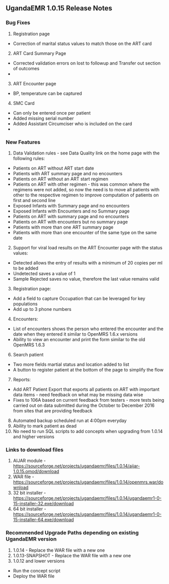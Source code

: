 ## UgandaEMR 1.0.15 Release Notes
### Bug Fixes
1. Registration page 
  * Correction of marital status values to match those on the ART card
2. ART Card Summary Page
  * Corrected validation errors on lost to followup and Transfer out section of outcomes 
  * 
3. ART Encounter page 
  * BP, temperature can be captured
4. SMC Card 
  * Can only be entered once per patient 
  * Added missing serial number 
  * Added Assistant Circumciser who is included on the card 
  * 

### New Features
1. Data Validation rules - see Data Quality link on the home page with the following rules:
  * Patients on ART without ART start date 
  * Patients with ART summary page and no encounters 
  * Patients on ART without an ART start regimen 
  * Patients on ART with other regimen - this was common where the regimens were not added, so now the need is to move all patients with other to the respective regimen to improve computation of patients on first and second line 
  * Exposed Infants with Summary page and no encounters 
  * Exposed Infants with Encounters and no Summary page 
  * Patients on ART with summary page and no encounters 
  * Patients on ART with encounters but no summary page
  * Patients with more than one ART summary page 
  * Patients with more than one encounter of the same type on the same date 

2. Support for viral load results on the ART Encounter page with the status values:
  * Detected allows the entry of results with a minimum of 20 copies per ml to be added 
  * Undetected saves a value of 1
  * Sample Rejected saves no value, therefore the last value remains valid 

3. Registration page: 
  * Add a field to capture Occupation that can be leveraged for key populations 
  * Add up to 3 phone numbers  
4. Encounters:
  * List of encounters shows the person who entered the encounter and the date when they entered it similar to OpenMRS 1.6.x versions  
  * Ability to view an encounter and print the form similar to the old OpenMRS 1.6.3
6. Search patient
  * Two more fields martial status and location added to list
  * A button to register patient at the bottom of the page to simplify the flow 
7. Reports:
  * Add ART Patient Export that exports all patients on ART with important data items - need feedback on what may be missing data wise 
  * Fixes to 106A based on current feedback from testers - more tests being carried out on data submitted during the October to December 2016 from sites that are providing feedback 
8. Automated backup scheduled run at 4:00pm everyday 
9. Ability to mark patient as dead
10. No need to run SQL scripts to add concepts when upgrading from 1.0.14 and higher versions 

### Links to download files
1. AIJAR module - https://sourceforge.net/projects/ugandaemr/files/1.0.14/aijar-1.0.15.omod/download
2. WAR file - https://sourceforge.net/projects/ugandaemr/files/1.0.14/openmrs.war/download
3. 32 bit installer - https://sourceforge.net/projects/ugandaemr/files/1.0.14/ugandaemr1-0-15-installer-32.exe/download
4. 64 bit installer - https://sourceforge.net/projects/ugandaemr/files/1.0.14/ugandaemr1-0-15-installer-64.exe/download

### Recommended Upgrade Paths depending on existing UgandaEMR version 
1. 1.0.14 - Replace the WAR file with a new one 
2. 1.0.13-SNAPSHOT - Replace the WAR file with a new one 
2. 1.0.12 and lower versions 
  - Run the concept script 
  - Deploy the WAR file 






  